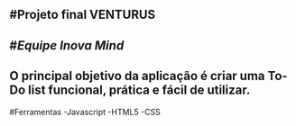 #Projeto final VENTURUS
---
#*Equipe Inova Mind*
---
O principal objetivo da aplicação é criar uma To-Do list funcional, prática e fácil de utilizar.
---
#Ferramentas
-Javascript
-HTML5
-CSS
